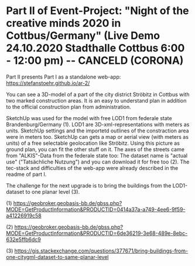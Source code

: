 # Part II of Event-Project: "Night of the creative minds 2020 in Cottbus/Germany" (Live Demo 24.10.2020 Stadthalle Cottbus 6:00 - 12:00 pm) -- CANCELD (CORONA)

Part II presents Part I as a standalone web-app: https://stefanstoehr.github.io/ar-2/

You can see a 3D-model of a part of the city district Ströbitz in Cottbus with two marked construction areas. It is an easy to understand plan in addition to the official construction plan from administration.

SketchUp was used for the model with free LOD1 from federale state Brandenburg/Germany (1). LOD1 are 3D-xml-representations with meters as units. SketchUp settings and the importetd outlines of the constraction area were in meters too. SketchUp can gets a map or aerial view (with meters as units) of a free selectable geolocation like Ströbitz. Using this picture as ground plan, you can fit the other stuff on it. The axes of the streets came from "ALKIS"-Data from the federale state too: The dataset name is "actual use" ("Tatsächliche Nutzung") and you can download it for free too (2). The tec-stack and difficulties of the web-app were already described in the readme of part I.

The challenge for the next upgrade is to bring the buildings from the LOD1-dataset to one planar level (3).     

(1) https://geobroker.geobasis-bb.de/gbss.php?MODE=GetProductInformation&PRODUCTID=0414a37a-a749-4ee6-9f59-a41226919c58

(2) https://geobroker.geobasis-bb.de/gbss.php?MODE=GetProductInformation&PRODUCTID=6de36219-3e68-489e-8ebc-632e5ffb6dc9

(3) https://gis.stackexchange.com/questions/377671/bring-buildings-from-one-citygml-dataset-to-same-planar-level
